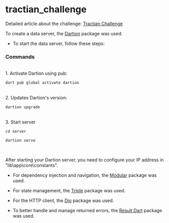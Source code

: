 # tractian_challenge

Detailed article about the challenge: [Tractian Challenge](https://tractian.notion.site/Mobile-Software-Engineer-ff31e345bdd348869d6a8b8ea352a96c)

To create a data server, the [Dartion](https://pub.dev/packages/dartion) package was used.

- To start the data server, follow these steps:

### **Commands**

<br>
1. Activate Dartion using pub:

```
dart pub global activate dartion
```

<br>
2. Updates Dartion's version:

```
dartion upgrade
```

<br>
3. Start server

```
cd server
```

```
dartion serve
```

<br>

After starting your Dartion server, you need to configure your IP address in "lib\app\core\constants".

- For dependency injection and navigation, the [Modular](https://pub.dev/packages/flutter_modular) package was used.

- For state management, the [Triple](https://pub.dev/packages/flutter_triple) package was used.

- For the HTTP client, the [Dio](https://pub.dev/packages/dio) package was used.

- To better handle and manage returned errors, the  [Result Dart](https://pub.dev/packages/result_dart) package was used.
